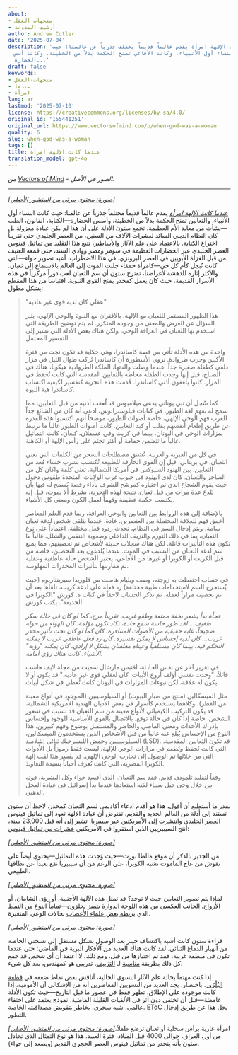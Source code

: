 ```yaml
---
about:
- متجهات العقل
- أرشيف المدونة
author: Andrew Cutler
date: '2025-07-04'
description: 'عندما كانت الإلهة امرأة يقدم عالماً قديماً يختلف جذرياً عن عالمنا: حيث
  كانت النساء أول الأنبياء، وكانت الأفاعي تمنح الحكمة بدلاً من الخطيئة، وكانت أسس
  الحضارة...'
draft: false
keywords:
- متجهات-العقل
- عندما
- امرأة
lang: ar
lastmod: '2025-07-10'
license: https://creativecommons.org/licenses/by-sa/4.0/
original_id: '155441251'
original_url: https://www.vectorsofmind.com/p/when-god-was-a-woman
quality: 6
slug: when-god-was-a-woman
tags: []
title: عندما كانت الإلهة امرأة
translation_model: gpt-4o
---
```


*من [Vectors of Mind](https://www.vectorsofmind.com/p/when-god-was-a-woman) - الصور في الأصل.*

---

[*[صورة: محتوى مرئي من المنشور الأصلي]*](https://substackcdn.com/image/fetch/$s_!2YDI!,f_auto,q_auto:good,fl_progressive:steep/https%3A%2F%2Fsubstack-post-media.s3.amazonaws.com%2Fpublic%2Fimages%2Fcb2b472d-6bc0-465c-8218-ba68300b9621_669x1000.jpeg)

_[عندما كانت الإلهة امرأة](https://en.wikipedia.org/wiki/When_God_Was_a_Woman)_ يقدم عالماً قديماً مختلفاً جذرياً عن عالمنا: حيث كانت النساء أول الأنبياء، والثعابين تمنح الحكمة بدلاً من الخطيئة، وأسس الحضارة—الكتابة، القانون، الطب—نشأت من معابد الأم العظيمة. تجمع ستون الأدلة على أن هذا لم يكن عبادة معزولة بل كان النظام الديني السائد لعشرات الآلاف من السنين، من العصر الجليدي حتى تقريباً اختراع الكتابة. بالاعتماد على علم الآثار والأساطير، تتبع هذا التقليد من تماثيل فينوس العصر الجليدي عبر الحضارات العظيمة في سومر ومصر ووادي السند، حتى قمعه العنيف من قبل الغزاة الأبويين في العصر البرونزي. في هذا الاضطراب، أعيد تصوير حواء—التي كانت تُبجل كأم كل حي—كامرأة حمقاء جلبت الموت إلى العالم بالاستماع إلى ثعبان. والأكثر إثارة للدهشة لأغراضنا، تقترح ستون أن سم الثعبان لعب دوراً مركزياً في هذه الأسرار القديمة، حيث كان يعمل كمخدر يمنح القوى النبوية. اقتباساً من هذا المقطع بشكل مطول:

> "عقلي كان لديه قوى غير عادية"
> 
> هذا الظهور المستمر للثعبان مع الإلهة، بالاقتران مع النبوة والوحي الإلهي، يثير السؤال عن الغرض والمعنى من وجوده المتكرر. لم يتم توضيح الطريقة التي استخدم بها الثعبان في العرافة الوحي، ولكن هناك بعض الأدلة التي تشير إلى التفسير المحتمل.
> 
> واحدة من هذه الأدلة تأتي من قصة كاساندرا، وهي حكاية قد تكون نجت من فترة الأكيين وحرب طروادة. تروي الأسطورة أن كاساندرا تُركت طوال الليل في مزار دلفي كطفلة صغيرة جداً. عندما وصلت والدتها، الملكة الطروادية هيكوبا، هناك في الصباح، قيل إنها وجدت الطفلة محاطة بالثعابين المقدسة التي كانت تُحفظ في المزار. كانوا يلعقون أذني كاساندرا. قُدمت هذه التجربة كتفسير لكيفية اكتساب كاساندرا هبة النبوة.
> 
> كما سُجل أن نبي يوناني يدعى ميلامبوس قد لُعقت أذنيه من قبل الثعابين، مما سمح له بفهم لغة الطيور. في كتابات فيلوستراتوس، ادعى أنه كان من الشائع جداً للعرب فهم الوحي الإلهي، خاصة أصوات الطيور، موضحاً أنهم اكتسبوا هذه القدرة عن طريق إطعام أنفسهم بقلب أو كبد الثعابين. كانت أصوات الطيور غالباً ما ترتبط بمزارات الوحي في اليونان، بينما في كريت وفي عسقلان، كنعان، كانت التماثيل غالباً ما تتضمن حمامة أو أكثر تجثم على رأس الإلهة أو الكاهنة.
> 
> في كل من العبرية والعربية، تُشتق مصطلحات السحر من الكلمات التي تعني الثعبان. في بريتاني، قيل إن القوى الخارقة للطبيعة تُكتسب بشرب حساء مُعد من الثعابين. بين الهنود السيوكس في أمريكا الشمالية، تعني كلمة واكان كل من الساحر والثعبان. كان لدى الهنود في جنوب غرب الولايات المتحدة طقوس دخول حيث يقوم الشجاع الذي تم اختياره كمرشح للشرف بأداء رقصة يُسمح له فيها بأن يُلدغ عدة مرات من قبل ثعبان. نتيجة لهذه التجربة، بشرط ألا يموت، قيل إنه يكتسب حكمة عظيمة وفهماً لعمل الكون ومعنى كل الأشياء.
> 
> بالإضافة إلى هذه الروابط بين الثعابين والوحي العرافة، ربما قدم العلم المعاصر أعمق فهم للعلاقة المحتملة بين العنصرين. عادة، عندما يتلقى شخص لدغة ثعبان سامة، ويتم إدخال السم في النظام، تحدث ردود فعل مختلفة، اعتماداً على نوع الثعبان، بما في ذلك التورم والنزيف الداخلي وصعوبة التنفس والشلل. غالباً ما تكون هذه التأثيرات قاتلة. لكن هناك سجلات حديثة لأشخاص تم تحصينهم، مما يمنع سم لدغة الثعبان من التسبب في الموت. عندما يُلدغون بعد التحصين، خاصة من قبل الكريت أو الكوبرا أو غيرها من الأفاعي، يختبر الشخص حالة عاطفية وعقلية تم مقارنتها بتأثيرات المخدرات المهلوسة.
> 
> في حساب احتفظت به زوجته، وصف ويليام هاست من فلوريدا سيربنتاريوم (حيث يُستخرج السم لاستخدامات طبية مختلفة) رد فعله على لدغة كريت، تلقاها بعد أن تم تحصينه مراراً لعمله. تم تذكر الحساب لاحقاً في كتاب ه. كورش "الكوبرا في الحديقة". يكتب كورش:
> 
> _فجأة بدأ يشعر بخفة ممتعة وطفو غريب، تقريباً مرح، كما لو كان في حالة سكر طفيف... لقد طور حاسة سمع حادة، تكاد تكون مؤلمة. كان الهواء من حوله ضجيجاً، غابة حقيقية من الأصوات المتنافرة. كان كما لو كان تحت تأثير مخدر غريب... كان لديه إحساس لا يمكن تفسيره. كان رد فعل عاطفي غريب لا يمكنه التحكم فيه. بينما كان مستلقياً وعيناه مغلقتان بشكل لا إرادي، كان يمكنه "رؤية" الأشياء. كانت هناك رؤى أمامه._
> 
> في تقرير آخر عن نفس الحادثة، اقتبس مارشال سميث من مجلة لايف هاست قائلاً، "وجدت نفسي أؤلف أروع الأبيات. كان لعقلي قوى غير عادية." قد يكون أو لا يكون له علاقة، لكن نبوءات المزارات في اليونان كانت تُعطى في شكل أبيات.
> 
> مثل الميسكالين (منتج من صبار البيوت) أو السيلوسيبين (الموجود في أنواع معينة من الفطر)، وكلاهما يستخدم كأسرار في بعض الأديان الهندية الأمريكية الشمالية، قد يكون التركيب الكيميائي لأنواع معينة من سم الثعبان قد تسبب في شعور الشخص، خاصة إذا كان في حالة توقع، بالاتصال بالقوى الأساسية للوجود وإحساس بإدراك الأحداث ومعنى الماضي والحاضر والمستقبل بوضوح وفهم كبيرين. هذا النوع من الإحساس يُبلغ عنه غالباً من قبل الأشخاص الذين يستخدمون الميسكالين، السيلوسيبين وحمض الليسرجيك ثنائي إيثيلاميد (LSD). قد تكون الثعابين المقدسة، التي كانت تُحفظ وتُطعم في مزارات الوحي للإلهة، ليست فقط رموزاً بل الأدوات التي من خلالها تم الوصول إلى تجارب الوحي الإلهي. قد يفسر هذا لقب إلهة الكوبرا المصرية، التي كانت تُعرف أحياناً بسيدة التعاويذ.
> 
> وفقاً لتقليد تلمودي قديم، فقد سم الثعبان، الذي أفسد حواء وكل البشرية، قوته من خلال وحي جبل سيناء لكنه استعادها عندما بدأ إسرائيل في عبادة العجل الذهبي.

بقدر ما أستطيع أن أقول، هذا هو أقدم ادعاء أكاديمي لسم الثعبان كمخدر. لاحظ أن ستون تستند إلى أدلة من العالم الجديد والقديم. تفترض أن عبادة الإلهة تعود إلى تماثيل فينوس العصر الجليدي وانتشرت إلى الأمريكتين عبر سيبيريا. تشير إلى أنه قبل 23,000 سنة، أنتج السيبيريين الذين استقروا في الأمريكتين [عشرات من تماثيل فينوس](https://en.wikipedia.org/wiki/Venus_figurines_of_Mal%27ta):

[*[صورة: محتوى مرئي من المنشور الأصلي]*](https://substackcdn.com/image/fetch/$s_!dW_f!,f_auto,q_auto:good,fl_progressive:steep/https%3A%2F%2Fsubstack-post-media.s3.amazonaws.com%2Fpublic%2Fimages%2F13111a36-5125-45e8-ab8a-3a1d90df2655_1920x1210.png)

من الجدير بالذكر أن موقع مالطا بورت—حيث وُجدت هذه التماثيل—يحتوي أيضاً على نقوش من عاج الماموث تشبه الكوبرا، على الرغم من أن سيبيريا تقع بعيداً عن نطاقها الطبيعي.

[*[صورة: محتوى مرئي من المنشور الأصلي]*](https://substackcdn.com/image/fetch/$s_!3kOy!,f_auto,q_auto:good,fl_progressive:steep/https%3A%2F%2Fsubstack-post-media.s3.amazonaws.com%2Fpublic%2Fimages%2F6d1b3c0d-de6b-4b64-99c1-a58b344d42e9_763x512.jpeg)

لماذا يتم تصوير الثعابين حيث لا توجد؟ قد تمثل هذه الآلهة الأجنبية، أو رؤى الشامان، أو الأرواح. الجانب العكسي من هذه اللوحة الدوارة يتميز بحلزون—تماماً النوع من النمط الذي [يربطه بعض علماء الأعصاب](https://www.vectorsofmind.com/i/147415200/the-primordial-labyrinth) بحالات الوعي المتغيرة.

[*[صورة: محتوى مرئي من المنشور الأصلي]*](https://substackcdn.com/image/fetch/$s_!RI-5!,f_auto,q_auto:good,fl_progressive:steep/https%3A%2F%2Fsubstack-post-media.s3.amazonaws.com%2Fpublic%2Fimages%2F1f098d2a-e85a-46e8-8e4e-8de5f781158f_800x600.jpeg)

قراءة ستون كانت أشبه باكتشاف جينز بعد الوصول بشكل مستقل إلى نسختي الخاصة من انهيار الدماغ الثنائي. لقد كانت هناك العديد من الأفكار البرية في الماضي؛ حتى عندما تكون في منطقة غريبة، فقد تم اجتيازها من قبل. ومع ذلك، لا أعتقد أن أي شخص قد جمع كل ذلك بطريقة [مناسبة](https://www.vectorsofmind.com/p/y-chromosome-bottleneck) لـ [التزييف](https://www.vectorsofmind.com/p/the-unreasonable-effectiveness-of). تدريبي هو كمهندس، بعد كل شيء.

إذا كنت مهتماً بحالة علم الآثار النسوي الحالية، أناقش بعض نقاط ضعفه في [قطعة البُلْرُور](https://www.vectorsofmind.com/i/145682170/myths-of-matriarchy-reconsidered-deborah-b-gewertz). باختصار، يجد العديد من النسويين المعاصرين أنه من الإشكالي أن الأمومية، إذا كانت موجودة على الإطلاق، تظهر فقط في عصور ما قبل التاريخ—حيث تكون الأدلة غامضة—قبل أن تختفي دون أثر في الألفيات القليلة الماضية. نموذج يعتمد على اختفاء عالمي، شبه سحري، يخاطر بتقويض مصداقيته الخاصة. EToC يحل هذا عن طريق إدخال التطور.

[*[صورة: محتوى مرئي من المنشور الأصلي]*](https://substackcdn.com/image/fetch/$s_!kmIs!,f_auto,q_auto:good,fl_progressive:steep/https%3A%2F%2Fsubstack-post-media.s3.amazonaws.com%2Fpublic%2Fimages%2Fd7b91a14-ce37-445b-8749-ecdf5f7f04b4_442x700.jpeg)امرأة عارية برأس سحلية أو ثعبان ترضع طفلاً، من أور، العراق، حوالي 4000 قبل الميلاد، فترة العبيد. هذا هو نوع التمثال الذي تجادل ستون بأنه ينحدر من تماثيل فينوس العصر الحجري القديم (ويصعد إلى حواء).